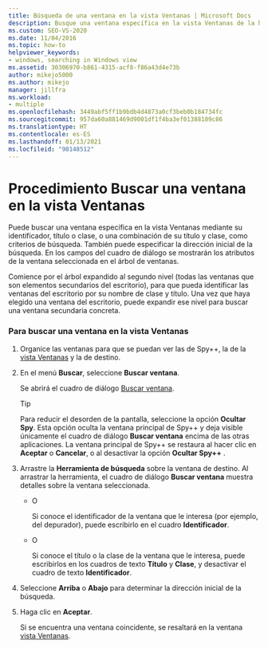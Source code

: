 ```yaml
---
title: Búsqueda de una ventana en la vista Ventanas | Microsoft Docs
description: Busque una ventana específica en la vista Ventanas de la herramienta Spy++ mediante su identificador, título o clase, o bien una combinación de su título y clase, en Visual Studio.
ms.custom: SEO-VS-2020
ms.date: 11/04/2016
ms.topic: how-to
helpviewer_keywords:
- windows, searching in Windows view
ms.assetid: 30306970-b861-4315-acf8-f86a43d4e73b
author: mikejo5000
ms.author: mikejo
manager: jillfra
ms.workload:
- multiple
ms.openlocfilehash: 3449abf5ff1b9bdb4d4873a0cf3beb0b184734fc
ms.sourcegitcommit: 957da60a881469d9001df1f4ba3ef01388109c86
ms.translationtype: HT
ms.contentlocale: es-ES
ms.lasthandoff: 01/13/2021
ms.locfileid: "98148512"
---
```

# <a name="how-to-search-for-a-window-in-windows-view"></a>Procedimiento Buscar una ventana en la vista Ventanas
Puede buscar una ventana específica en la vista Ventanas mediante su identificador, título o clase, o una combinación de su título y clase, como criterios de búsqueda. También puede especificar la dirección inicial de la búsqueda. En los campos del cuadro de diálogo se mostrarán los atributos de la ventana seleccionada en el árbol de ventanas.

 Comience por el árbol expandido al segundo nivel (todas las ventanas que son elementos secundarios del escritorio), para que pueda identificar las ventanas del escritorio por su nombre de clase y título. Una vez que haya elegido una ventana del escritorio, puede expandir ese nivel para buscar una ventana secundaria concreta.

### <a name="to-search-for-a-window-in-windows-view"></a>Para buscar una ventana en la vista Ventanas

1. Organice las ventanas para que se puedan ver las de Spy++, la de la [vista Ventanas](../debugger/windows-view.md) y la de destino.

2. En el menú **Buscar**, seleccione **Buscar ventana**.

    Se abrirá el cuadro de diálogo [Buscar ventana](../debugger/window-search-dialog-box.md).

   > [!TIP]
   > Para reducir el desorden de la pantalla, seleccione la opción **Ocultar Spy**. Esta opción oculta la ventana principal de Spy++ y deja visible únicamente el cuadro de diálogo **Buscar ventana** encima de las otras aplicaciones. La ventana principal de Spy++ se restaura al hacer clic en **Aceptar** o **Cancelar**, o al desactivar la opción **Ocultar Spy++** .

3. Arrastre la **Herramienta de búsqueda** sobre la ventana de destino. Al arrastrar la herramienta, el cuadro de diálogo **Buscar ventana** muestra detalles sobre la ventana seleccionada.

   - O

     Si conoce el identificador de la ventana que le interesa (por ejemplo, del depurador), puede escribirlo en el cuadro **Identificador**.

   - O

     Si conoce el título o la clase de la ventana que le interesa, puede escribirlos en los cuadros de texto **Título** y **Clase**, y desactivar el cuadro de texto **Identificador**.

4. Seleccione **Arriba** o **Abajo** para determinar la dirección inicial de la búsqueda.

5. Haga clic en **Aceptar**.

    Si se encuentra una ventana coincidente, se resaltará en la ventana [vista Ventanas](../debugger/windows-view.md).